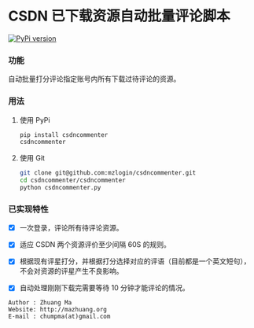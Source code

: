 # CSDN 已下载资源自动批量评论脚本

[![PyPi version](https://img.shields.io/pypi/v/csdncommenter.svg)](https://pypi.python.org/pypi/csdncommenter)

### 功能

自动批量打分评论指定账号内所有下载过待评论的资源。

### 用法

1. 使用 PyPi

	```sh
	pip install csdncommenter
	csdncommenter
	```

2. 使用 Git

	```sh
    git clone git@github.com:mzlogin/csdncommenter.git
    cd csdncommenter/csdncommenter
	python csdncommenter.py
	```

### 已实现特性

- [x] 一次登录，评论所有待评论资源。

- [x] 适应 CSDN 两个资源评价至少间隔 60S 的规则。

- [x] 根据现有评星打分，并根据打分选择对应的评语（目前都是一个英文短句），不会对资源的评星产生不良影响。

- [x] 自动处理刚刚下载完需要等待 10 分钟才能评论的情况。

```
Author : Zhuang Ma
Website: http://mazhuang.org
E-mail : chumpma(at)gmail.com
```
